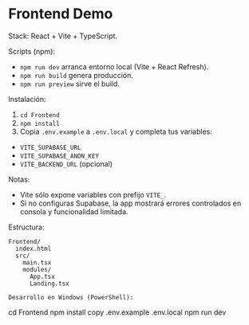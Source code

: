 # Frontend Demo

Stack: React + Vite + TypeScript.

Scripts (npm):
- `npm run dev` arranca entorno local (Vite + React Refresh).
- `npm run build` genera producción.
- `npm run preview` sirve el build.

Instalación:
1. `cd Frontend`
2. `npm install`
3. Copia `.env.example` a `.env.local` y completa tus variables:
  - `VITE_SUPABASE_URL`
  - `VITE_SUPABASE_ANON_KEY`
  - `VITE_BACKEND_URL` (opcional)

Notas:
- Vite sólo expone variables con prefijo `VITE_`.
- Si no configuras Supabase, la app mostrará errores controlados en consola y funcionalidad limitada.

Estructura:
```
Frontend/
  index.html
  src/
    main.tsx
    modules/
      App.tsx
      Landing.tsx

Desarrollo en Windows (PowerShell):
```
cd Frontend
npm install
copy .env.example .env.local
npm run dev
```
```
